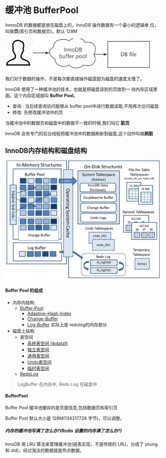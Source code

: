 # 缓冲池 BufferPool

InnnoDB 的数据都是放在磁盘上的，InnoDB 操作数据有一个最小的逻辑单 位，叫做**页**(索引页和数据页)。默认 128M

![image-20200313211144619](../../../assets/image-20200313211144619.png)

我们对于数据的操作，不是每次都直接操作磁盘因为磁盘的速度太慢了。

InnoDB 使用了一种缓冲池的技术，也就是把磁盘读到的页放到一 块内存区域里面。这个内存区域就叫 **Buffer Pool**。

- 查询 : 当后续查询访问能够从 buffer pool中进行数据读取,不用再次访问磁盘
- 修改:  先修改缓冲池中的页

当缓冲池中的数据页和磁盘中的数据不一致的时候,我们叫它 **脏页**

InnoDB 会有专门的后台线程把缓冲池中的数据刷新到磁盘,这个动作叫做**刷脏**

## InnoDB内存结构和磁盘结构

![image-20200313211319713](../../../assets/image-20200313211319713-7629580.png)

#### Buffer Pool 的组成

- 内存内结构
  - [Buffer-Pool ](08-缓冲池-buffer-pool.md) 
    - [Adaptive-Hash-Index](../07-存储引擎/010-InnoDB/04-自适应哈希.md) 
    - [Change-Buffer](11-写缓冲-ChangeBuffer.md) 
    -  [Log-Buffer](12-Redolog-LogBuffer.md)  实际上是 redolog的内存部分
- 磁盘上结构
  - 表空间 
    - [系统表空间 (ibdata1) ](../06-磁盘结构/020-系统表空间.md) 
    - [独立表空间 ](../06-磁盘结构/030-独占表空间.md) 
    -  [通用表空间](../06-磁盘结构/040-通用表空间.md) 
    -  [Undo表空间](../06-磁盘结构/060-UndoLog.md) 
    -  [临时表空间](../06-磁盘结构/050-临时表空间.md) 
  -  [RedoLog](12-Redolog-LogBuffer.md) 

> LogBuffer 在内存中, Redo Log 在磁盘中

#### BufferPool

Buffer Pool 缓冲池缓存的是页面信息,包括数据页和索引页

Buffer Pool 默认大小是 128M(134217728 字节)，可以调整。

##### 内存的缓冲池写满了怎么办?(Redis 设置的内存满了怎么办?)

InnoDB 用 LRU 算法来管理缓冲池(链表实现，不是传统的 LRU，分成了 young 和 old)，经过淘汰的数据就是热点数据。



